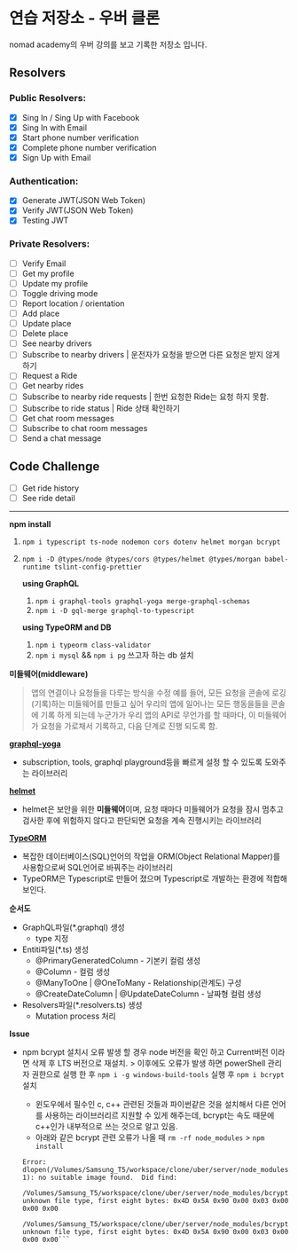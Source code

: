 # 연습 저장소 - 우버 클론

nomad academy의 우버 강의를 보고 기록한 저장소 입니다.

## Resolvers

### Public Resolvers:

- [x] Sing In / Sing Up with Facebook
- [x] Sing In with Email
- [x] Start phone number verification
- [x] Complete phone number verification
- [x] Sign Up with Email

### Authentication:

- [x] Generate JWT(JSON Web Token)
- [x] Verify JWT(JSON Web Token)
- [x] Testing JWT

### Private Resolvers:

- [ ] Verify Email
- [ ] Get my profile
- [ ] Update my profile
- [ ] Toggle driving mode
- [ ] Report location / orientation
- [ ] Add place
- [ ] Update place
- [ ] Delete place
- [ ] See nearby drivers
- [ ] Subscribe to nearby drivers | 운전자가 요청을 받으면 다른 요청은 받지 않게 하기
- [ ] Request a Ride
- [ ] Get nearby rides
- [ ] Subscribe to nearby ride requests | 한번 요청한 Ride는 요청 하지 못함.
- [ ] Subscribe to ride status | Ride 상태 확인하기
- [ ] Get chat room messages
- [ ] Subscribe to chat room messages
- [ ] Send a chat message

## Code Challenge

- [ ] Get ride history
- [ ] See ride detail

---

**npm install**

1. `npm i typescript ts-node nodemon cors dotenv helmet morgan bcrypt`
2. `npm i -D @types/node @types/cors @types/helmet @types/morgan babel-runtime tslint-config-prettier`

   **using GraphQL**

   1. `npm i graphql-tools graphql-yoga merge-graphql-schemas`
   2. `npm i -D gql-merge graphql-to-typescript`

   **using TypeORM and DB**

   1. `npm i typeorm class-validator`
   2. `npm i mysql` && `npm i pg` 쓰고자 하는 db 설치

**미들웨어(middleware)**

> 앱의 연결이나 요청들을 다루는 방식을 수정
> 예를 들어, 모든 요청을 콘솔에 로깅(기록)하는 미들웨어를 만들고 싶어 우리의 앱에 일어나는 모든 행동을들을 콘솔에 기록 하게 되는데 누군가가 우리 앱의 API로 무언가를 할 때마다, 이 미들웨어가 요청을 가로채서 기록하고, 다음 단계로 진행 되도록 함.

**[graphql-yoga](https://github.com/prisma/graphql-yoga)**

- subscription, tools, graphql playground등을 빠르게 설정 할 수 있도록 도와주는 라이브러리

**[helmet](https://github.com/helmetjs/helmet)**

- helmet은 보안을 위한 **미들웨어**이며, 요청 때마다 미들웨어가 요청을 잠시 멈추고 검사한 후에 위험하지 않다고 판단되면 요청을 계속 진행시키는 라이브러리

**[TypeORM](https://github.com/typeorm/typeorm)**

- 복잡한 데이터베이스(SQL)언어의 작업을 ORM(Object Relational Mapper)를 사용함으로써 SQL언어로 바꿔주는 라이브러리
- TypeORM은 Typescript로 만들어 졌으며 Typescript로 개발하는 환경에 적합해 보인다.

**순서도**

- GraphQL파일(\*.graphql) 생성
  - type 지정
- Entiti파일(\*.ts) 생성
  - @PrimaryGeneratedColumn - 기본키 컬럼 생성
  - @Column - 컬럼 생성
  - @ManyToOne | @OneToMany - Relationship(관계도) 구성
  - @CreateDateColumn | @UpdateDateColumn - 날짜형 컬럼 생성
- Resolvers파일(\*.resolvers.ts) 생성
  - Mutation process 처리

**Issue**

- npm bcrypt 설치시 오류 발생 할 경우 node 버전을 확인 하고 Current버전 이라면 삭제 후 LTS 버전으로 재설치. > 이후에도 오류가 발생 하면 powerShell 관리자 권한으로 실행 한 후 `npm i -g windows-build-tools` 실행 후 `npm i bcrypt` 설치

  - 윈도우에서 필수인 c, c++ 관련된 것들과 파이썬같은 것을 설치해서 다른 언어를 사용하는 라이브러리르 지원할 수 있게 해주는데, bcrypt는 속도 때문에 c++인가 내부적으로 쓰는 것으로 알고 있음.
  - 아래와 같은 bcrypt 관련 오류가 나올 때 `rm -rf node_modules` > `npm install`

  ````
  Error: dlopen(/Volumes/Samsung_T5/workspace/clone/uber/server/node_modules/bcrypt/lib/binding/bcrypt_lib.node, 1): no suitable image found.  Did find:
        /Volumes/Samsung_T5/workspace/clone/uber/server/node_modules/bcrypt/lib/binding/bcrypt_lib.node: unknown file type, first eight bytes: 0x4D 0x5A 0x90 0x00 0x03 0x00 0x00 0x00
        /Volumes/Samsung_T5/workspace/clone/uber/server/node_modules/bcrypt/lib/binding/bcrypt_lib.node: unknown file type, first eight bytes: 0x4D 0x5A 0x90 0x00 0x03 0x00 0x00 0x00```
  ````
